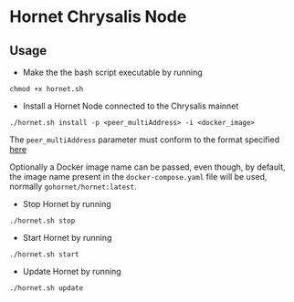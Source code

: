 # Hornet Chrysalis Node

## Usage

* Make the the bash script executable by running
```
chmod +x hornet.sh
```

* Install a Hornet Node connected to the Chrysalis mainnet

```
./hornet.sh install -p <peer_multiAddress> -i <docker_image>
```

The `peer_multiAddress` parameter must conform to the format specified [here](https://hornet.docs.iota.org/post_installation/peering.html)

Optionally a Docker image name can be passed, even though, by default, the image name present in the `docker-compose.yaml` file will be used, normally `gohornet/hornet:latest`. 

* Stop Hornet by running
```
./hornet.sh stop
```

* Start Hornet by running
```
./hornet.sh start
```

* Update Hornet by running
```
./hornet.sh update
```

